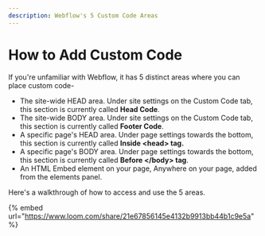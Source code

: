 ```yaml
---
description: Webflow's 5 Custom Code Areas
---
```


# How to Add Custom Code

If you're unfamiliar with Webflow, it has 5 distinct areas where you can place custom code-

* The site-wide HEAD area. Under site settings on the Custom Code tab, this section is currently called **Head Code**. &#x20;
* The site-wide BODY area. Under site settings on the Custom Code tab, this section is currently called **Footer Code**.&#x20;
* A specific page's HEAD area. Under page settings towards the bottom, this section is currently called **Inside \<head> tag.**
* A specific page's BODY area. Under page settings towards the bottom, this section is currently called **Before \</body> tag**.
* An HTML Embed element on your page, Anywhere on your page, added from the elements panel.&#x20;

Here's a walkthrough of how to access and use the 5 areas.&#x20;

{% embed url="https://www.loom.com/share/21e67856145e4132b9913bb44b1c9e5a" %}










